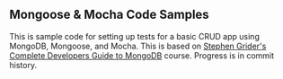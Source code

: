 ## Mongoose & Mocha Code Samples

This is sample code for setting up tests for a basic CRUD app using MongoDB, Mongoose, and Mocha. This is based on [Stephen Grider's](https://github.com/StephenGrider) [Complete Developers Guide to MongoDB](https://www.udemy.com/the-complete-developers-guide-to-mongodb/) course. Progress is in commit history.
